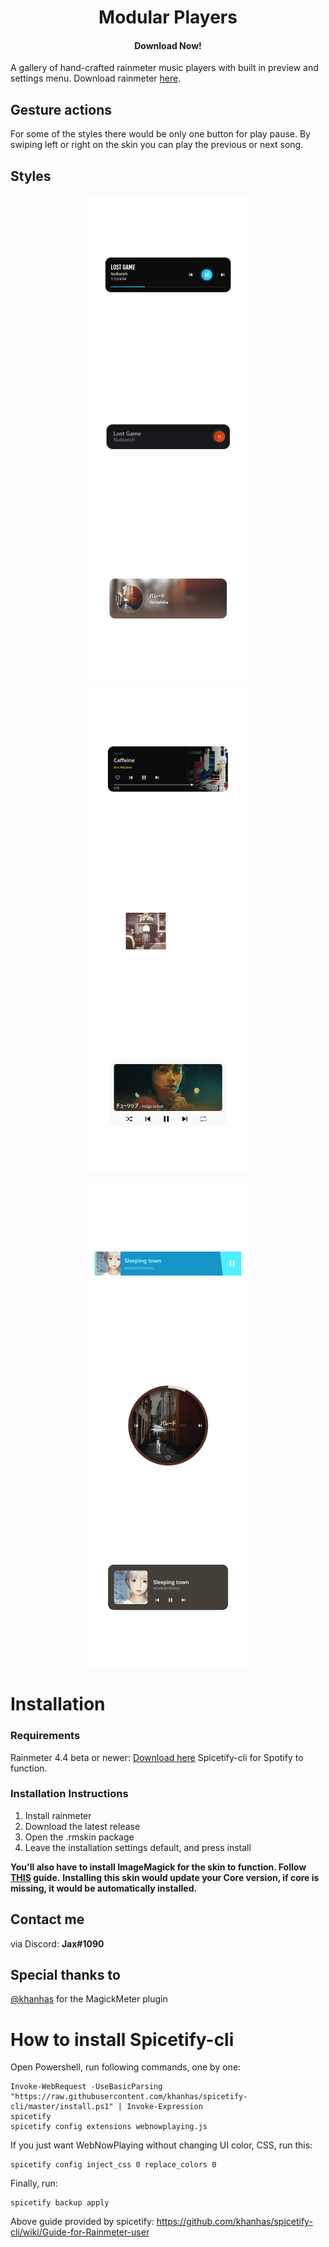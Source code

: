 <h1 align="center">
  Modular Players
</h1>

<h4 align="center">Download Now!</h4>

A gallery of hand-crafted rainmeter music players with built in preview and settings menu. Download rainmeter [here](https://www.rainmeter.net/).

## Gesture actions
For some of the styles there would be only one button for play pause. By swiping left or right on the skin you can play the previous or next song.

## Styles
<p float="left" align="center">
  <img src="https://github.com/EnhancedJax/ModularPlayers/blob/main/%40Resources/Images/Preview/Simple.png"/>
  <img src="https://github.com/EnhancedJax/ModularPlayers/blob/main/%40Resources/Images/Preview/Neumorphism.png"/>
  <img src="https://github.com/EnhancedJax/ModularPlayers/blob/main/%40Resources/Images/Preview/Blur.png"/>
</p>
<p float="left" align="center">
  <img src="https://github.com/EnhancedJax/ModularPlayers/blob/main/%40Resources/Images/Preview/MIUI.png"/>
  <img src="https://github.com/EnhancedJax/ModularPlayers/blob/main/%40Resources/Images/Preview/Side.png"/>
  <img src="https://github.com/EnhancedJax/ModularPlayers/blob/main/%40Resources/Images/Preview/Card.png"/>
</p>
<p float="left" align="center">
  <img src="https://github.com/EnhancedJax/ModularPlayers/blob/main/%40Resources/Images/Preview/Fortnite.png"/>
  <img src="https://github.com/EnhancedJax/ModularPlayers/blob/main/%40Resources/Images/Preview/BigCirc.png"/>
  <img src="https://github.com/EnhancedJax/ModularPlayers/blob/main/%40Resources/Images/Preview/Android.png"/>
</p>

# Installation
### Requirements
Rainmeter 4.4 beta or newer: [Download here](https://www.rainmeter.net/)
Spicetify-cli for Spotify to function.

### Installation Instructions
1. Install rainmeter
1. Download the latest release
1. Open the .rmskin package 
1. Leave the installation settings default, and press install

**You'll also have to install ImageMagick for the skin to function. Follow [THIS](https://github.com/khanhas/MagickMeter#how-to-install) guide.**
**Installing this skin would update your Core version, if core is missing, it would be automatically installed.**
  
## Contact me
via Discord: **Jax#1090**

## Special thanks to
[@khanhas](https://github.com/khanhas) for the MagickMeter plugin

# How to install Spicetify-cli

Open Powershell, run following commands, one by one:

```
Invoke-WebRequest -UseBasicParsing "https://raw.githubusercontent.com/khanhas/spicetify-cli/master/install.ps1" | Invoke-Expression
spicetify
spicetify config extensions webnowplaying.js
```

If you just want WebNowPlaying without changing UI color, CSS, run this:
```
spicetify config inject_css 0 replace_colors 0
```
Finally, run:
```
spicetify backup apply
```

Above guide provided by spicetify: https://github.com/khanhas/spicetify-cli/wiki/Guide-for-Rainmeter-user
